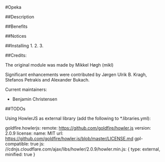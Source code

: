 #Opeka


##Description


##Benefits


##Notices

##Installing 
1.
2.
3.

##Credits:

The original module was made by Mikkel Høgh (mikl)

Significant enhancements were contributed by Jørgen Ulrik B. Kragh, Stefanos Petrakis and Alexander Bukach.

Current maintainers:

- Benjamin Christensen

##TODOs

Using HowlerJS as external library (add the following to *.libraries.yml):

goldfire.howlerjs:
  remote: https://github.com/goldfire/howler.js
  version: 2.0.9
  license:
    name: MIT
    url: https://github.com/goldfire/howler.js/blob/master/LICENSE.md
    gpl-compatible: true
  js:
    //cdnjs.cloudflare.com/ajax/libs/howler/2.0.9/howler.min.js: { type: external, minified: true }